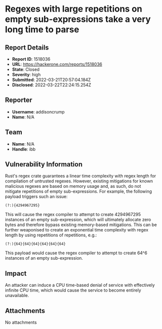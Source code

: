 # Regexes with large repetitions on empty sub-expressions take a very long time to parse

## Report Details
- **Report ID**: 1518036
- **URL**: https://hackerone.com/reports/1518036
- **State**: Closed
- **Severity**: high
- **Submitted**: 2022-03-21T20:57:04.184Z
- **Disclosed**: 2022-03-22T22:24:15.254Z

## Reporter
- **Username**: addisoncrump
- **Name**: N/A

## Team
- **Name**: N/A
- **Handle**: ibb

## Vulnerability Information
Rust's regex crate guarantees a linear time complexity with regex length for compilation of untrusted regexes. However, existing mitigations for known malicious regexes are based on memory usage and, as such, do not mitigate repetitions of empty sub-expressions. For example, the following payload triggers such an issue:

```re
(?:){4294967295}
```

This will cause the regex compiler to attempt to create 4294967295 instances of an empty sub-expression, which will ultimately allocate zero bytes and therefore bypass existing memory-based mitigations. This can be further weaponised to create an exponential time complexity with regex length by using repetitions of repetitions, e.g.:

```re
(?:){64}{64}{64}{64}{64}{64}
```

This payload would cause the regex compiler to attempt to create 64^6 instances of an empty sub-expression.

## Impact

An attacker can induce a CPU time-based denial of service with effectively infinite CPU time, which would cause the service to become entirely unavailable.

## Attachments
No attachments
